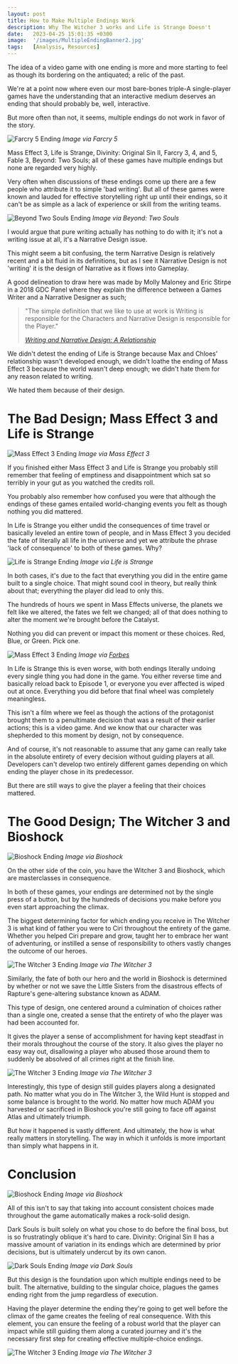 ```yaml
---
layout: post
title: How to Make Multiple Endings Work
description: Why The Witcher 3 works and Life is Strange Doesn't
date:   2023-04-25 15:01:35 +0300
image:  '/images/MultipleEndingBanner2.jpg'
tags:   [Analysis, Resources]
---
```

The idea of a video game with one ending is more and more starting to feel as though its bordering on the antiquated; a relic of the past. 

We're at a point now where even our most bare-bones triple-A single-player games have the understanding that an interactive medium deserves an ending that should probably be, well, interactive.

But more often than not, it seems, multiple endings do not work in favor of the story.

![Farcry 5 Ending]({{site.baseurl}}/images/Farcry5Ending2.JPG)
*Image via Farcry 5*

Mass Effect 3, Life is Strange, Divinity: Original Sin II, Farcry 3, 4, and 5, Fable 3, Beyond: Two Souls; all of these games have multiple endings but none are regarded very highly.

Very often when discussions of these endings come up there are a few people who attribute it to simple 'bad writing'. But all of these games were known and lauded for effective storytelling right up until their endings, so it can't be as simple as a lack of experience or skill from the writing teams.

![Beyond Two Souls Ending]({{site.baseurl}}/images/BeyondSoulsEnding.JPG)
*Image via Beyond: Two Souls*

I would argue that pure writing actually has nothing to do with it; it's not a writing issue at all, it's a Narrative Design issue.

This might seem a bit confusing, the term Narrative Design is relatively recent and a bit fluid in its definitions, but as I see it Narrative Design is not 'writing' it is the design of Narrative as it flows into Gameplay.

A good delineation to draw here was made by Molly Maloney and Eric Stirpe in a 2018 GDC Panel where they explain the difference between a Games Writer and a Narrative Designer as such;

>"The simple definition that we like to use at work is Writing is responsible for the Characters and Narrative Design is responsible for the Player."
>
> <cite>[Writing and Narrative Design: A Relationship](https://youtu.be/8FgBctI5ulU?t=158)</cite>

We didn't detest the ending of Life is Strange because Max and Chloes’ relationship wasn't developed enough, we didn't loathe the ending of Mass Effect 3 because the world wasn't deep enough; we didn't hate them for any reason related to writing. 

We hated them because of their design.

# The Bad Design; Mass Effect 3 and Life is Strange

![Mass Effect 3 Ending]({{site.baseurl}}/images/MassEffect3Ending2.JPG)
*Image via Mass Effect 3*

If you finished either Mass Effect 3 and Life is Strange you probably still remember that feeling of emptiness and disappointment which sat so terribly in your gut as you watched the credits roll.

You probably also remember how confused you were that although the endings of these games entailed world-changing events you felt as though nothing you did mattered.

In Life is Strange you either undid the consequences of time travel or basically leveled an entire town of people, and in Mass Effect 3 you decided the fate of literally all life in the universe and yet we attribute the phrase 'lack of consequence' to both of these games. Why?

![Life is Strange Ending]({{site.baseurl}}/images/LifeisStrangeEnding2.JPG)
*Image via Life is Strange*

In both cases, it's due to the fact that everything you did in the entire game built to a single choice. That might sound cool in theory, but really think about that; everything the player did lead to only this.

The hundreds of hours we spent in Mass Effects universe, the planets we felt like we altered, the fates we felt we changed; all of that does nothing to alter the moment we're brought before the Catalyst. 

Nothing you did can prevent or impact this moment or these choices. Red, Blue, or Green. Pick one.

![Mass Effect 3 Ending]({{site.baseurl}}/images/MassEffect3Ending3.JPG)
*Image via [Forbes](https://www.forbes.com/sites/insertcoin/2016/06/22/whichever-terrible-mass-effect-3-ending-you-picked-it-wont-affect-andromeda/?sh=3eca39d568ed)*

In Life is Strange this is even worse, with both endings literally undoing every single thing you had done in the game. You either reverse time and basically reload back to Episode 1, or everyone you ever affected is wiped out at once. Everything you did before that final wheel was completely meaningless.

This isn't a film where we feel as though the actions of the protagonist brought them to a penultimate decision that was a result of their earlier actions; this is a video game. And we know that our character was shepherded to this moment by design, not by consequence.

And of course, it's not reasonable to assume that any game can really take in the absolute entirety of every decision without guiding players at all. Developers can't develop two entirely different games depending on which ending the player chose in its predecessor. 

But there are still ways to give the player a feeling that their choices mattered.

# The Good Design; The Witcher 3 and Bioshock
![Bioshock Ending]({{site.baseurl}}/images/BioshockEnding.JPG)
*Image via Bioshock*

On the other side of the coin, you have the Witcher 3 and Bioshock, which are masterclasses in consequence.

In both of these games, your endings are determined not by the single press of a button, but by the hundreds of decisions you make before you even start approaching the climax.

The biggest determining factor for which ending you receive in The Witcher 3 is what kind of father you were to Ciri throughout the entirety of the game. Whether you helped Ciri prepare and grow, taught her to embrace her want of adventuring, or instilled a sense of responsibility to others vastly changes the outcome of our heroes.

![The Witcher 3 Ending]({{site.baseurl}}/images/Witcher3Ending.JPG)
*Image via The Witcher 3*

Similarly, the fate of both our hero and the world in Bioshock is determined by whether or not we save the Little Sisters from the disastrous effects of Rapture's gene-altering substance known as ADAM.

This type of design, one centered around a culmination of choices rather than a single one, created a sense that the entirety of who the player was had been accounted for. 

It gives the player a sense of accomplishment for having kept steadfast in their morals throughout the course of the story. It also gives the player no easy way out, disallowing a player who abused those around them to suddenly be absolved of all crimes right at the finish line.

![The Witcher 3 Ending]({{site.baseurl}}/images/Witcher3Ending2.JPG)
*Image via The Witcher 3*

Interestingly, this type of design still guides players along a designated path. No matter what you do in The Witcher 3, the Wild Hunt is stopped and some balance is brought to the world. No matter how much ADAM you harvested or sacrificed in Bioshock you're still going to face off against Atlas and ultimately triumph.

But how it happened is vastly different. And ultimately, the how is what really matters in storytelling. The way in which it unfolds is more important than simply what happens in it.

# Conclusion
![Bioshock Ending]({{site.baseurl}}/images/BioshockBanner.JPG)
*Image via Bioshock*

All of this isn't to say that taking into account consistent choices made throughout the game automatically makes a rock-solid design. 

Dark Souls is built solely on what you chose to do before the final boss, but is so frustratingly oblique it's hard to care. Divinity: Original Sin II has a massive amount of variation in its endings which are determined by prior decisions, but is ultimately undercut by its own canon.

![Dark Souls Ending]({{site.baseurl}}/images/DarkSoulsEnding.JPG)
*Image via Dark Souls*

But this design is the foundation upon which multiple endings need to be built. The alternative, building to the singular choice, plagues the games ending right from the jump regardless of execution. 

Having the player determine the ending they're going to get well before the climax of the game creates the feeling of real consequence. With this element, you can ensure the feeling of a robust world that the player can impact while still guiding them along a curated journey and it's the necessary first step for creating effective multiple-choice endings.

![The Witcher 3 Ending]({{site.baseurl}}/images/Witcher3Banner.jpg)
*Image via The Witcher 3*
